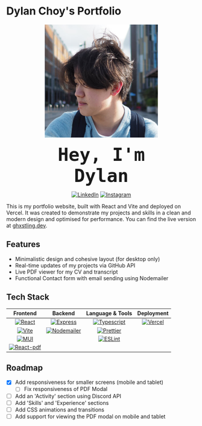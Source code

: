 # Dylan Choy's Portfolio

<div align="center">
<a href="https://ghxstling.dev" target="_blank" rel="noopener noreferrer">
  <img src="/public/assets/avatar.jpg" alt="Dylan's Portfolio"  width="300" height="auto"/>
</a>

<code style="font-size: 48px; font-weight: bold;">Hey, I'm Dylan</code>

[![LinkedIn][LinkedIn]][LinkedIn-url] [![Instagram][Instagram]][Instagram-url]

</div>

This is my portfolio website, built with React and Vite and deployed on Vercel. It was created to demonstrate my projects and skills in a clean and modern design and optimised for performance. You can find the live version at [ghxstling.dev](https://ghxstling.dev).

## Features

- Minimalistic design and cohesive layout (for desktop only)
- Real-time updates of my projects via GitHub API
- Live PDF viewer for my CV and transcript
- Functional Contact form with email sending using Nodemailer

## Tech Stack

<div align="center">

|               **Frontend**               |                 **Backend**                 |            **Language & Tools**             |         **Deployment**          |
| :--------------------------------------: | :-----------------------------------------: | :-----------------------------------------: | :-----------------------------: |
|     [![React][React.js]][React-url]      |     [![Express][Express]][Express-url]      | [![Typescript][Typescript]][Typescript-url] | [![Vercel][Vercel]][Vercel-url] |
|        [![Vite][Vite]][Vite-url]         | [![Nodemailer][Nodemailer]][Nodemailer-url] |    [![Prettier][Prettier]][Prettier-url]    |                                 |
|          [![MUI][MUI]][MUI-url]          |                                             |       [![ESLint][ESLint]][ESLint-url]       |                                 |
| [![React-pdf][React-pdf]][react-pdf-url] |                                             |                                             |                                 |

</div>

## Roadmap

- [x] Add responsiveness for smaller screens (mobile and tablet)
  - [ ] Fix responsiveness of PDF Modal
- [ ] Add an 'Activity' section using Discord API
- [ ] Add 'Skills' and 'Experience' sections
- [ ] Add CSS animations and transitions
- [ ] Add support for viewing the PDF modal on mobile and tablet

[React.js]: https://img.shields.io/badge/React-20232A?style=for-the-badge&logo=react&logoColor=61DAFB
[React-url]: https://reactjs.org/
[Vite]: https://img.shields.io/badge/vite-646CFF?style=for-the-badge&logo=vite&logoColor=white
[Vite-url]: https://vite.dev/
[MUI]: https://img.shields.io/badge/MUI-007FFF?style=for-the-badge&logo=MUI&logoColor=white
[MUI-url]: https://mui.com/
[React-pdf]: https://img.shields.io/badge/React--pdf-FF0069?style=for-the-badge&logoColor=white
[React-pdf-url]: https://mui.com/
[Express]: https://img.shields.io/badge/Express-white?style=for-the-badge&logo=Express&logoColor=black
[Express-url]: https://vercel.com/
[Nodemailer]: https://img.shields.io/badge/Nodemailer-5FA04E?style=for-the-badge&logo=gmail&logoColor=white
[Nodemailer-url]: https://nodemailer.com/
[Typescript]: https://img.shields.io/badge/TypeScript-007ACC?style=for-the-badge&logo=typescript&logoColor=white
[Typescript-url]: https://www.typescriptlang.org/
[Prettier]: https://img.shields.io/badge/prettier-F7B93E?style=for-the-badge&logo=prettier&logoColor=white
[Prettier-url]: https://prettier.io/
[ESLint]: https://img.shields.io/badge/ESLint-4B32C3?style=for-the-badge&logo=ESLint&logoColor=white
[ESLint-url]: https://prettier.io/
[Vercel]: https://img.shields.io/badge/Vercel-black?style=for-the-badge&logo=Vercel&logoColor=white
[Vercel-url]: https://vercel.com/
[LinkedIn]: https://img.shields.io/badge/LinkedIn-0a66c2?style=for-the-badge
[LinkedIn-url]: https://linkedin.com/in/dylan-choy/
[Instagram]: https://img.shields.io/badge/Instagram-FF0069?style=for-the-badge
[Instagram-url]: https://instagram.com/doodlyn_
